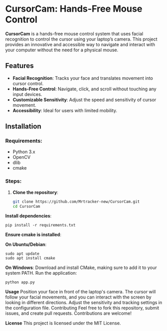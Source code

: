 # CursorCam: Hands-Free Mouse Control

**CursorCam** is a hands-free mouse control system that uses facial recognition to control the cursor using your laptop’s camera. This project provides an innovative and accessible way to navigate and interact with your computer without the need for a physical mouse.

## Features
- **Facial Recognition**: Tracks your face and translates movement into cursor control.
- **Hands-Free Control**: Navigate, click, and scroll without touching any input devices.
- **Customizable Sensitivity**: Adjust the speed and sensitivity of cursor movement.
- **Accessibility**: Ideal for users with limited mobility.

## Installation

### Requirements:
- Python 3.x
- OpenCV
- dlib
- cmake

### Steps:
1. **Clone the repository**:
   ```bash
   git clone https://github.com/Mrtracker-new/CursorCam.git
   cd CursorCam
**Install dependencies**:
            
    pip install -r requirements.txt
**Ensure cmake is installed**:

**On Ubuntu/Debian**:

    sudo apt update
    sudo apt install cmake
**On Windows**: Download and install CMake, making sure to add it to your system PATH.
Run the application:

    python app.py

**Usage**
Position your face in front of the laptop's camera.
The cursor will follow your facial movements, and you can interact with the screen by looking in different directions.
Adjust the sensitivity and tracking settings in the configuration file.
Contributing
Feel free to fork this repository, submit issues, and create pull requests. Contributions are welcome!

**License**
This project is licensed under the MIT License.
